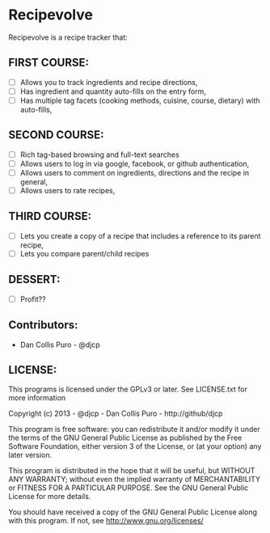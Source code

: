 Recipevolve
===========

Recipevolve is a recipe tracker that:

FIRST COURSE:
-------------

- [ ] Allows you to track ingredients and recipe directions,
- [ ] Has ingredient and quantity auto-fills on the entry form,
- [ ] Has multiple tag facets (cooking methods, cuisine, course, dietary) with auto-fills,

SECOND COURSE:
--------------

- [ ] Rich tag-based browsing and full-text searches
- [ ] Allows users to log in via google, facebook, or github authentication,
- [ ] Allows users to comment on ingredients, directions and the recipe in general,
- [ ] Allows users to rate recipes,

THIRD COURSE:
-------------

- [ ] Lets you create a copy of a recipe that includes a reference to its parent recipe,
- [ ] Lets you compare parent/child recipes

DESSERT:
--------

- [ ] Profit??

Contributors:
-------

- Dan Collis Puro - @djcp

LICENSE:
--------

This programs is licensed under the GPLv3 or later. See LICENSE.txt for more
information

Copyright (c) 2013 - @djcp - Dan Collis Puro - http://github/djcp

This program is free software: you can redistribute it and/or modify
it under the terms of the GNU General Public License as published by
the Free Software Foundation, either version 3 of the License, or
(at your option) any later version.

This program is distributed in the hope that it will be useful,
but WITHOUT ANY WARRANTY; without even the implied warranty of
MERCHANTABILITY or FITNESS FOR A PARTICULAR PURPOSE.  See the
GNU General Public License for more details.

You should have received a copy of the GNU General Public License
along with this program.  If not, see http://www.gnu.org/licenses/

